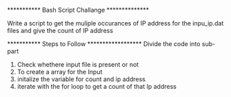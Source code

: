 *********** Bash Script Challange **************

Write a script to get the muliple occurances of IP address for the inpu_ip.dat files and give the count of IP address

*********** Steps to Follow ******************
Divide the code into sub-part
1. Check whethere input file is present or not
2. To create a array for the Input
3. initalize the variable for count and ip address
4. iterate with the for loop to get a count of that Ip address
